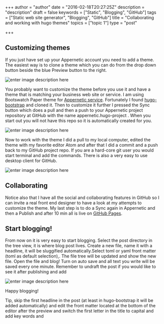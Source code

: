 +++
author = "author"
date = "2016-02-18T20:27:25Z"
description = "description"
draft = false
keywords = ["Static", "Blogging", "GitHub"]
tags = ["Static web site generator", "Blogging", "GitHub"]
title = "Collaborating and working with hugo themes"
topics = ["topic 1"]
type = "post"

+++
## Customizing themes
If you just have set up your Appernetic account you need to add a theme. The easiest way is to clone a theme which you can do from the drop down button beside the blue Preview button to the right. 

![enter image description here][1]

You probably want to customize the theme before you use it and have a theme that is matching your business web site or service. I am using Bootswatch Paper theme for [Appernetic service][2]. Fortunately I found [hugo-bootstrap][3] and cloned it. Then to customize it further I pressed the Sync button which does a pull and then a push to your Appernetic project repository at GitHub with the name appernetic.hugo-project . When you start out you will not have this repo so it is automatically created for you. 

![enter image description here][4]

Now to work with the theme I did a pull to my local computer, edited the theme with my favorite editor Atom and after that I did a commit and a push back to my GitHub project repo. If you are a hard-core git user you would start terminal and add the commands. There is also a very easy to use desktop client for GitHub.

![enter image description here][5]

## Collaborating 
Notice also that I have all the social and collaborating features in GitHub so I can invite a real front end designer to have a look at my attempts to customize the theme. My last step is to do a Sync again in Appernetic and then a Publish and after 10 min all is live on [GitHub Pages][6].

## Start blogging!
From now on it is very easy to start blogging. Select the post directory in the tree view, it is where blog post lives. Create a new file,  name it with a headline, it will be sluggified automatically.Select toml or yaml front matter (toml as default selection),. The file tree will be updated and show the new file. Open the file and blog! Turn on auto save and all text you write will be saved every one minute. Remember to undraft the post if you would like to see it after publishing and add

![enter image description here][7]

Happy blogging!

Tip, skip the first headline in the post (at least in hugo-bootstrap it will be added automatically) and edit the front matter located at the bottom of the editor after the preview and switch the first letter in the title to capital and add key words and
 
  [1]: /images/themes-opt.png
  [2]: https://appernetic.io
  [3]: https://github.com/mmrath/hugo-bootstrap
  [4]: /images/Sync-opt.png
  [5]: /images/githubdesktop-opt.png
  [6]: https://appernetic.github.io/
  [7]: /images/Startblogging.png
